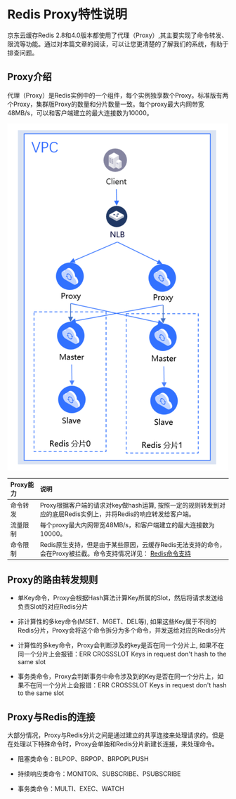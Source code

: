 #  Redis Proxy特性说明


京东云缓存Redis 2.8和4.0版本都使用了代理（Proxy）,其主要实现了命令转发、限流等功能。通过对本篇文章的阅读，可以让您更清楚的了解我们的系统，有助于排查问题。

##  Proxy介绍

代理（Proxy）是Redis实例中的一个组件，每个实例独享数个Proxy。标准版有两个Proxy，集群版Proxy的数量和分片数量一致。每个proxy最大内网带宽48MB/s，可以和客户端建立的最大连接数为10000。

![](../../../../image/Redis/Proxy-Info-1.png)

| Proxy能力 |  说明  | 
|   :--- | :---  | 
|  命令转发	|  Proxy根据客户端的请求对key做hash运算, 按照一定的规则转发到对应的底层Redis实例上，并将Redis的响应转发给客户端。	| 
|  流量限制	|  每个proxy最大内网带宽48MB/s，和客户端建立的最大连接数为10000。	| 
|  命令限制	|  Redis原生支持，但是由于某些原因，云缓存Redis无法支持的命令，会在Proxy被拦截。命令支持情况详见：  [Redis命令支持](../Getting-Started/Command-Supported.md) 	| 




##  Proxy的路由转发规则

-  单Key命令，Proxy会根据Hash算法计算Key所属的Slot，然后将请求发送给负责Slot的对应Redis分片

-  非计算性的多key命令(MSET、MGET、DEL等),  如果这些Key属于不同的Redis分片，Proxy会将这个命令拆分为多个命令，并发送给对应的Redis分片

-  计算性的多key命令，Proxy会判断涉及的key是否在同一个分片上, 如果不在同一个分片上会报错：ERR CROSSSLOT Keys in request don't hash to the same slot

-  事务类命令，Proxy会判断事务中命令涉及到的Key是否在同一个分片上，如果不在同一个分片上会报错：ERR CROSSSLOT Keys in request don't hash to the same slot



##  Proxy与Redis的连接

大部分情况，Proxy与Redis分片之间是通过建立的共享连接来处理请求的。但是在处理以下特殊命令时，Proxy会单独和Redis分片新建长连接，来处理命令。

-  阻塞类命令：BLPOP、BRPOP、BRPOPLPUSH

-  持续响应类命令：MONITOR、SUBSCRIBE、PSUBSCRIBE

-  事务类命令：MULTI、EXEC、WATCH




